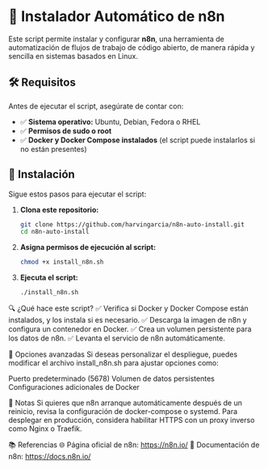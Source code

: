 # 🚀 Instalador Automático de n8n

Este script permite instalar y configurar **n8n**, una herramienta de automatización de flujos de trabajo de código abierto, de manera rápida y sencilla en sistemas basados en Linux.

## 🛠️ Requisitos

Antes de ejecutar el script, asegúrate de contar con:

- ✅ **Sistema operativo:** Ubuntu, Debian, Fedora o RHEL  
- ✅ **Permisos de sudo o root**  
- ✅ **Docker y Docker Compose instalados** (el script puede instalarlos si no están presentes)  

## 📌 Instalación

Sigue estos pasos para ejecutar el script:

1. **Clona este repositorio:**  
   ```bash
   git clone https://github.com/harvingarcia/n8n-auto-install.git
   cd n8n-auto-install

2. **Asigna permisos de ejecución al script:**
   ```bash
   chmod +x install_n8n.sh

3. **Ejecuta el script:**
   ```bash
   ./install_n8n.sh


🔍 ¿Qué hace este script?
✅ Verifica si Docker y Docker Compose están instalados, y los instala si es necesario.
✅ Descarga la imagen de n8n y configura un contenedor en Docker.
✅ Crea un volumen persistente para los datos de n8n.
✅ Levanta el servicio de n8n automáticamente.

🚀 Opciones avanzadas
Si deseas personalizar el despliegue, puedes modificar el archivo install_n8n.sh para ajustar opciones como:

Puerto predeterminado (5678)
Volumen de datos persistentes
Configuraciones adicionales de Docker

📝 Notas
Si quieres que n8n arranque automáticamente después de un reinicio, revisa la configuración de docker-compose o systemd.
Para desplegar en producción, considera habilitar HTTPS con un proxy inverso como Nginx o Traefik.

📚 Referencias
🌐 Página oficial de n8n: https://n8n.io/
📖 Documentación de n8n: https://docs.n8n.io/
